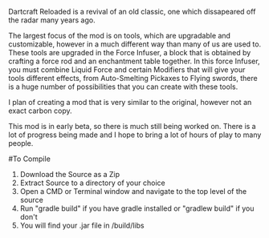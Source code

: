 Dartcraft Reloaded is a revival of an old classic, one which dissapeared off the radar many years ago. 

The largest focus of the mod is on tools, which are upgradable and customizable, however in a much different way than many of us are used to. These tools are upgraded in the Force Infuser, a block that is obtained by crafting a force rod and an enchantment table together. In this force Infuser, you must combine Liquid Force and certain Modifiers that will give your tools different effects, from Auto-Smelting Pickaxes to Flying swords, there is a huge number of possibilities that you can create with these tools.

I plan of creating a mod that is very similar to the original, however not an exact carbon copy.

This mod is in early beta, so there is much still being worked on. There is a lot of progress being made and I hope to bring a lot of hours of play to many people.


#To Compile
1. Download the Source as a Zip
2. Extract Source to a directory of your choice
3. Open a CMD or Terminal window and navigate to the top level of the source
4. Run "gradle build" if you have gradle installed or "gradlew build" if you don't
5. You will find your .jar file in /build/libs
